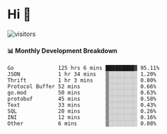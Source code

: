 # Hi 👋
 
![visitors](https://visitor-badge.glitch.me/badge?page_id=sorcererxw.sorcererx)

#### 📊 Monthly Development Breakdown

<!--START_SECTION:waka-->
```text
Go              125 hrs 6 mins █████████▓ 95.11%
JSON            1 hr 34 mins   ▒░░░░░░░░░ 1.20%
Thrift          1 hr 3 mins    ▒░░░░░░░░░ 0.80%
Protocol Buffer 52 mins        ▒░░░░░░░░░ 0.66%
go.mod          50 mins        ▒░░░░░░░░░ 0.63%
protobuf        45 mins        ▒░░░░░░░░░ 0.58%
Text            33 mins        ▒░░░░░░░░░ 0.43%
SQL             20 mins        ▒░░░░░░░░░ 0.26%
INI             12 mins        ▒░░░░░░░░░ 0.16%
Other           6 mins         ▒░░░░░░░░░ 0.08%
```
<!--END_SECTION:waka-->
